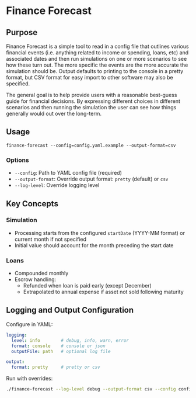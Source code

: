 # Finance Forecast

## Purpose

Finance Forecast is a simple tool to read in a config file that outlines various financial events (i.e. anything related to income or spending, loans, etc) and associated dates and then run simulations on one or more scenarios to see how these turn out. The more specific the events are the more accurate the simulation should be. Output defaults to printing to the console in a pretty format, but CSV format for easy import to other software may also be specified.

The general goal is to help provide users with a reasonable best-guess guide for financial decisions. By expressing different choices in different scenarios and then running the simulation the user can see how things generally would out over the long-term.

## Usage

```
finance-forecast --config=config.yaml.example --output-format=csv
```

### Options
- `--config`: Path to YAML config file (required)
- `--output-format`: Override output format: `pretty` (default) or `csv`
- `--log-level`: Override logging level

## Key Concepts

### Simulation
- Processing starts from the configured `startDate` (YYYY-MM format) or current month if not specified
- Initial value should account for the month preceding the start date

### Loans
- Compounded monthly
- Escrow handling:
  - Refunded when loan is paid early (except December)
  - Extrapolated to annual expense if asset not sold following maturity

## Logging and Output Configuration

Configure in YAML:
```yaml
logging:
  level: info        # debug, info, warn, error
  format: console    # console or json
  outputFile: path   # optional log file

output:
  format: pretty     # pretty or csv
```

Run with overrides:
```bash
./finance-forecast --log-level debug --output-format csv --config config.yaml
```
